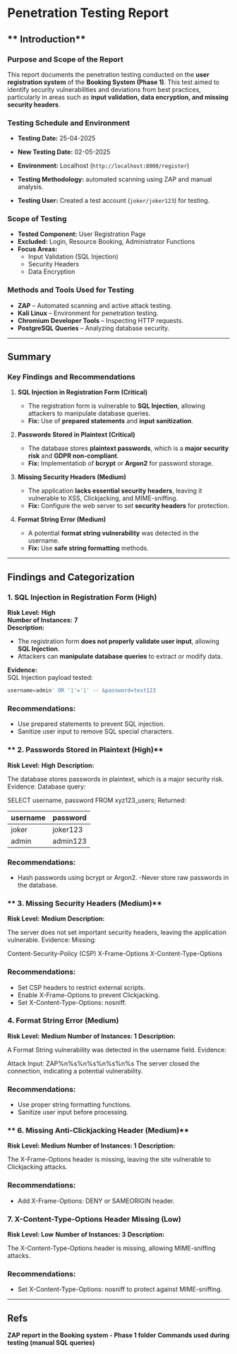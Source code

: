
# **Penetration Testing Report**

## ** Introduction**

### **Purpose and Scope of the Report**
This report documents the penetration testing conducted on the **user registration system** of the **Booking System (Phase 1)**. This test aimed to identify security vulnerabilities and deviations from best practices, particularly in areas such as **input validation, data encryption, and missing security headers**.

### **Testing Schedule and Environment**
- **Testing Date:** 25-04-2025  
- **New Testing Date:** 02-05-2025  

- **Environment:** Localhost (`http://localhost:8000/register`)  
- **Testing Methodology:** automated scanning using ZAP and manual analysis.  
- **Testing User:** Created a test account (`joker/joker123`) for testing.  

### **Scope of Testing**
- **Tested Component:** User Registration Page  
- **Excluded:** Login, Resource Booking, Administrator Functions 
- **Focus Areas:**  
  - Input Validation (SQL Injection)  
  - Security Headers  
  - Data Encryption  

### **Methods and Tools Used for Testing**
- **ZAP** – Automated scanning and active attack testing.  
- **Kali Linux** – Environment for penetration testing.  
- **Chromium Developer Tools** – Inspecting HTTP requests.  
- **PostgreSQL Queries** – Analyzing database security.  

---

## **Summary**

### **Key Findings and Recommendations**
1. **SQL Injection in Registration Form (Critical)**  
   - The registration form is vulnerable to **SQL Injection**, allowing attackers to manipulate database queries.  
   - **Fix:** Use of **prepared statements** and **input sanitization**.  

2. **Passwords Stored in Plaintext (Critical)**  
   - The database stores **plaintext passwords**, which is a **major security risk** and **GDPR non-compliant**.  
   - **Fix:** Implementatiob of **bcrypt** or **Argon2** for password storage.  


3. **Missing Security Headers (Medium)**  
   - The application **lacks essential security headers**, leaving it vulnerable to XSS, Clickjacking, and MIME-sniffing.  
   - **Fix:** Configure the web server to set **security headers** for protection.  

4. **Format String Error (Medium)**  
   - A potential **format string vulnerability** was detected in the username.  
   - **Fix:** Use **safe string formatting** methods.  

---

## **Findings and Categorization**

### **1. SQL Injection in Registration Form (High)**
**Risk Level:** **High**  
**Number of Instances:** **7**  
**Description:**  
- The registration form **does not properly validate user input**, allowing **SQL Injection**.
- Attackers can **manipulate database queries** to extract or modify data.

**Evidence:**  
SQL Injection payload tested:  
```sql
username=admin' OR '1'='1' -- &password=test123
```

### Recommendations:
- Use prepared statements to prevent SQL injection.
- Sanitize user input to remove SQL special characters.

### ** 2. Passwords Stored in Plaintext (High)**
**Risk Level:**   **High**
**Description:**

The database stores passwords in plaintext, which is a major security risk.
Evidence:
Database query:

SELECT username, password FROM xyz123_users;
Returned:

| username | password  |
|----------|-----------|
| joker    | joker123  |
| admin    | admin123  |
### Recommendations:
- Hash passwords using bcrypt or Argon2.
-Never store raw passwords in the database.


### ** 3. Missing Security Headers (Medium)**
**Risk Level:** **Medium**
**Description:**

The server does not set important security headers, leaving the application vulnerable.
Evidence:
Missing:

Content-Security-Policy (CSP)
X-Frame-Options
X-Content-Type-Options
### Recommendations:
- Set CSP headers to restrict external scripts.
- Enable X-Frame-Options to prevent Clickjacking.
- Set X-Content-Type-Options: nosniff.

### **4. Format String Error (Medium)**
**Risk Level:** **Medium**
**Number of Instances: 1**
**Description:**

A Format String vulnerability was detected in the username field.
Evidence:

Attack Input:
ZAP%n%s%n%s%n%s%n%s
The server closed the connection, indicating a potential vulnerability.
### Recommendations:
-  Use proper string formatting functions.
-  Sanitize user input before processing.

### ** 6. Missing Anti-Clickjacking Header (Medium)**
**Risk Level:  Medium**
**Number of Instances: 1**
**Description:**

The X-Frame-Options header is missing, leaving the site vulnerable to Clickjacking attacks.
### Recommendations:
-  Add X-Frame-Options: DENY or SAMEORIGIN header.


### **7. X-Content-Type-Options Header Missing (Low)**
**Risk Level: Low**
**Number of Instances: 3**
**Description:**

The X-Content-Type-Options header is missing, allowing MIME-sniffing attacks.
### Recommendations:
- Set X-Content-Type-Options: nosniff to protect against MIME-sniffing.

---

## **Refs**
**ZAP report in the Booking system - Phase 1 folder**
**Commands used during testing (manual SQL queries)**


